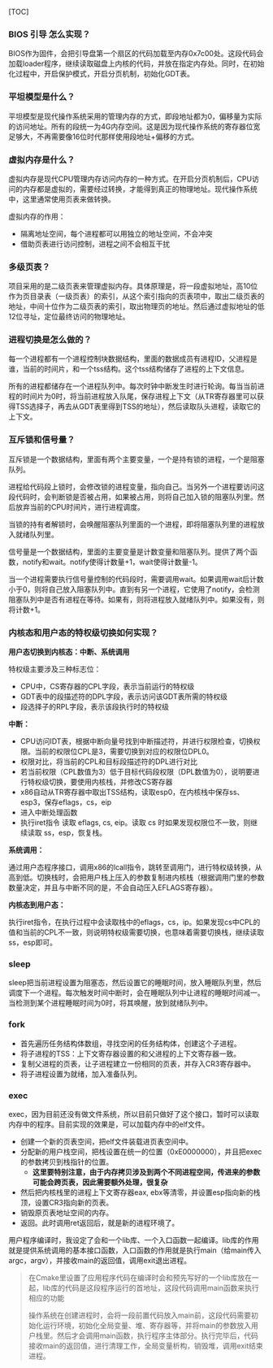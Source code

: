 [TOC]



### BIOS 引导 怎么实现？

BIOS作为固件，会把引导盘第一个扇区的代码加载至内存0x7c00处。这段代码会加载loader程序，继续读取磁盘上内核的代码，并放在指定内存处。同时，在初始化过程中，开启保护模式，开启分页机制，初始化GDT表。

### 平坦模型是什么？

平坦模型是现代操作系统采用的管理内存的方式，即段地址都为0，偏移量为实际的访问地址。所有的段统一为4G内存空间。这是因为现代操作系统的寄存器位宽足够大，不再需要像16位时代那样使用段地址+偏移的方式。

### 虚拟内存是什么？

虚拟内存是现代CPU管理内存访问内存的一种方式。在开启分页机制后，CPU访问的内存都是虚拟的，需要经过转换，才能得到真正的物理地址。现代操作系统中，这里通常使用页表来做转换。

虚拟内存的作用：

- 隔离地址空间，每个进程都可以用独立的地址空间，不会冲突
- 借助页表进行访问控制，进程之间不会相互干扰

### 多级页表？

项目采用的是二级页表来管理虚拟内存。具体原理是，将一段虚拟地址，高10位作为页目录表（一级页表）的索引，从这个索引指向的页表项中，取出二级页表的地址，中间十位作为二级页表的索引，取出物理页的地址。然后通过虚拟地址的低12位寻址，定位最终访问的物理地址。

### 进程切换是怎么做的？

每一个进程都有一个进程控制块数据结构，里面的数据成员有进程ID，父进程是谁，当前的时间片，和一个tss结构。这个tss结构储存了进程的上下文信息。

所有的进程都储存在一个进程队列中。每次时钟中断发生时进行轮询。每当当前进程的时间片为0时，将当前进程放入队尾，保存进程上下文（从TR寄存器里可以获得TSS选择子，再去从GDT表里得到TSS的地址），然后读取队头进程，读取它的上下文。

### 互斥锁和信号量？

互斥锁是一个数据结构，里面有两个主要变量，一个是持有锁的进程，一个是阻塞队列。

进程给代码段上锁时，会修改锁的进程变量，指向自己。当另外一个进程要访问这段代码时，会判断锁是否被占用，如果被占用，则将自己加入锁的阻塞队列里。然后放弃当前的CPU时间片，进行进程调度。

当锁的持有者解锁时，会唤醒阻塞队列里面的一个进程，即将阻塞队列里的进程放入就绪队列里。

信号量是一个数据结构，里面的主要变量是计数变量和阻塞队列。提供了两个函数，notify和wait。notify使得计数量+1，wait使得计数量-1。

当一个进程需要执行信号量控制的代码段时，需要调用wait。如果调用wait后计数小于0，则将自己放入阻塞队列中。直到有另一个进程，它使用了notify，会检测阻塞队列中是否有进程在等待。如果有，则将进程放入就绪队列中。如果没有，则将计数+1。

### 内核态和用户态的特权级切换如何实现？

**用户态切换到内核态：中断、系统调用**

特权级主要涉及三种标志位：

- CPU中，CS寄存器的CPL字段，表示当前运行的特权级
- GDT表中的段描述符的DPL字段，表示访问该GDT表所需的特权级
- 段选择子的RPL字段，表示该段执行时的特权级

**中断：**

- CPU访问IDT表，根据中断向量号找到中断描述符，并进行权限检查，切换权限。当前的权限位CPL是3，需要切换到对应的权限位DPL0。
- 权限对比，将当前的CPL和目标段描述符的DPL进行对比
- 若当前权限（CPL数值为3）低于目标代码段权限（DPL数值为0），说明要进行特权级切换，要使用内核栈，并修改CS寄存器
- x86自动从TR寄存器中取出TSS结构，读取esp0，在内核栈中保存ss、esp3，保存eflags，cs，eip
- 进入中断处理函数
- 执行iret指令 读取 eflags, cs, eip。读取 cs 时如果发现权限位不一致，则继续读取 ss，esp，恢复栈。

**系统调用：**

通过用户态程序接口，调用x86的lcall指令，跳转至调用门，进行特权级转换，从高到低。切换栈时，会把用户栈上压入的参数复制进内核栈（根据调用门里的参数数量决定，并且与中断不同的是，不会自动压入EFLAGS寄存器）。



**内核态到用户态：**

执行iret指令，在执行过程中会读取栈中的eflags，cs，ip。如果发现cs中CPL的值和当前的CPL不一致，则说明特权级需要切换，也意味着需要切换栈，继续读取ss，esp即可。



### sleep

sleep把当前进程设置为阻塞态，然后设置它的睡眠时间，放入睡眠队列里，然后调度下一个进程。每次触发时间中断时，会在睡眠队列中让进程的睡眠时间减一。当检测到某个进程睡眠时间为0时，将其唤醒，放到就绪队列中。

### fork

- 首先遍历任务结构体数组，寻找空闲的任务结构体，创建这个子进程。
- 将子进程的TSS：上下文寄存器设置的和父进程的上下文寄存器一致。
- 复制父进程的页表，让子进程建立一份相同的页表，并存入CR3寄存器中。
- 将子进程设置为就绪，加入准备队列。

### exec

exec，因为目前还没有做文件系统，所以目前只做好了这个接口，暂时可以读取内存中的程序。目前实现的效果是，可以加载内存中的elf文件。

- 创建一个新的页表空间，把elf文件装载进页表空间中。
- 分配新的用户栈空间，把栈设置在统一的位置（0xE0000000），并且把exec的参数拷贝到栈指针的位置。
  - **这里要特别注意，由于内存拷贝涉及到两个不同进程空间，传进来的参数可能会跨页表，因此需要额外处理，很复杂**
- 然后把内核栈里的进程上下文寄存器eax, ebx等清零，并设置esp指向新的栈顶，设置CR3指向新的页表。
- 销毁原页表地址空间的内存。
- 返回。此时调用ret返回后，就是新的进程环境了。

用户程序编译时，我设定了会和一个lib库、一个入口函数一起编译。lib库的作用就是提供系统调用的基本接口函数，入口函数的作用就是执行main（给main传入argc，argv），并接收main的返回值，调用exit退出进程。

> 在Cmake里设置了应用程序代码在编译时会和预先写好的一个lib库放在一起，lib库的代码是这段程序运行的首地址，这段代码调用main函数来执行相应的功能
>
> 操作系统在创建进程时，会将一段前置代码放入main前，这段代码需要初始化运行环境，初始化全局变量、堆、寄存器等，并将main的参数放入用户栈里。然后才会调用main函数，执行程序主体部分。执行完毕后，代码接收main的返回值，进行清理工作，全局变量析构，销毁堆，调用exit结束进程。

